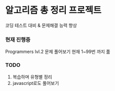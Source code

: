 # 알고리즘 총 정리 프로젝트

코딩 테스트 대비 & 문제해결 능력 향상

### 현재 진행중

Programmers lvl.2 문제 풀어보기
현재 1~99번 까지 풂

### TODO

1. 복습하며 유형별 정리
2. javascript로도 풀어보기
